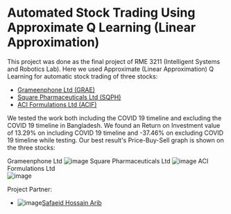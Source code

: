# Automated Stock Trading Using Approximate Q Learning (Linear Approximation)

This project was done as the final project of RME 3211 (Intelligent Systems and Robotics Lab). Here we used Approximate (Linear Approximation) Q Learning for automatic stock trading of three stocks: 

* [Grameenphone Ltd (GRAE)](https://www.investing.com/equities/grameenphone-ltd)
* [Square Pharmaceuticals Ltd (SQPH)](https://www.investing.com/equities/square-pharmaceuticals-ltd)
* [ACI Formulations Ltd (ACIF)](https://www.investing.com/equities/aci-formulations-ltd) 


We tested the work both including the COVID 19 timeline and excluding the COVID 19 timeline in Bangladesh. We found an Return on Investment value of 13.29% on including COVID 19 timeline and -37.46% on excluding COVID 19 timeline while testing. Our best result's Price-Buy-Sell graph is shown on the three stocks: 

Grameenphone Ltd
![image](https://user-images.githubusercontent.com/44209638/191271953-9c92b7c6-ef08-4cb8-89e2-f579f85c95f4.png)
Square Pharmaceuticals Ltd 
![image](https://user-images.githubusercontent.com/44209638/191272102-1535ee10-61a4-4306-a3d1-cb0783a0a55f.png)
ACI Formulations Ltd  
![image](https://user-images.githubusercontent.com/44209638/191272165-1fe097bc-c9bc-4689-b813-821b46be364d.png)



Project Partner:
* ![image](https://user-images.githubusercontent.com/44209638/191274514-1d72d069-07a3-4dee-9db5-8851dd703d31.png)[Safaeid Hossain Arib](https://github.com/Safaeid48)
